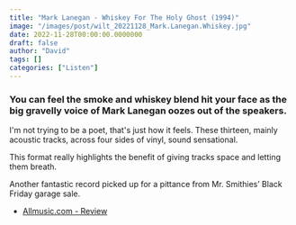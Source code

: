 ```yaml
---
title: "Mark Lanegan - Whiskey For The Holy Ghost (1994)"
image: "/images/post/wilt_20221128_Mark.Lanegan.Whiskey.jpg"
date: 2022-11-28T00:00:00.0000000
draft: false
author: "David"
tags: []
categories: ["Listen"]
---
```

### You can feel the smoke and whiskey blend hit your face as the big gravelly voice of Mark Lanegan oozes out of the speakers. 

 I'm not trying to be a poet, that's just how it feels. These thirteen, mainly acoustic tracks, across four sides of vinyl, sound sensational. 

 This format really highlights the benefit of giving tracks space and letting them breath.

 Another fantastic record picked up for a pittance from Mr. Smithies’ Black Friday garage sale.

-  [Allmusic.com - Review](https://www.allmusic.com/album/whiskey-for-the-holy-ghost-mw0000279638)